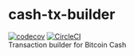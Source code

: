 # cash-tx-builder
[![codecov](https://codecov.io/gh/haryu703/cash-tx-builder/branch/master/graph/badge.svg)](https://codecov.io/gh/haryu703/cash-tx-builder)
[![CircleCI](https://circleci.com/gh/haryu703/cash-tx-builder/tree/master.svg?style=svg)](https://circleci.com/gh/haryu703/cash-tx-builder/tree/master)  
Transaction builder for Bitcoin Cash
